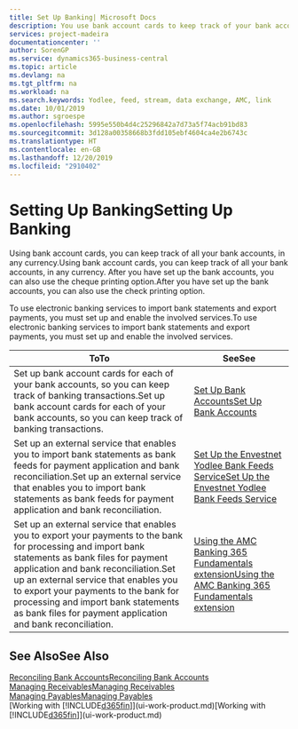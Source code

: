 ```yaml
---
title: Set Up Banking| Microsoft Docs
description: You use bank account cards to keep track of your bank accounts and set up bank feeds, such as Yodlee, to exchange data.
services: project-madeira
documentationcenter: ''
author: SorenGP
ms.service: dynamics365-business-central
ms.topic: article
ms.devlang: na
ms.tgt_pltfrm: na
ms.workload: na
ms.search.keywords: Yodlee, feed, stream, data exchange, AMC, link
ms.date: 10/01/2019
ms.author: sgroespe
ms.openlocfilehash: 5995e550b4d4c25296842a7d73a5f74acb91bd83
ms.sourcegitcommit: 3d128a00358668b3fdd105ebf4604ca4e2b6743c
ms.translationtype: HT
ms.contentlocale: en-GB
ms.lasthandoff: 12/20/2019
ms.locfileid: "2910402"
---
```

# <a name="setting-up-banking"></a><span data-ttu-id="8fae8-103">Setting Up Banking</span><span class="sxs-lookup"><span data-stu-id="8fae8-103">Setting Up Banking</span></span>
<span data-ttu-id="8fae8-104">Using bank account cards, you can keep track of all your bank accounts, in any currency.</span><span class="sxs-lookup"><span data-stu-id="8fae8-104">Using bank account cards, you can keep track of all your bank accounts, in any currency.</span></span> <span data-ttu-id="8fae8-105">After you have set up the bank accounts, you can also use the cheque printing option.</span><span class="sxs-lookup"><span data-stu-id="8fae8-105">After you have set up the bank accounts, you can also use the check printing option.</span></span>

<span data-ttu-id="8fae8-106">To use electronic banking services to import bank statements and  export payments, you must set up and enable the involved services.</span><span class="sxs-lookup"><span data-stu-id="8fae8-106">To use electronic banking services to import bank statements and  export payments, you must set up and enable the involved services.</span></span>

| <span data-ttu-id="8fae8-107">To</span><span class="sxs-lookup"><span data-stu-id="8fae8-107">To</span></span> | <span data-ttu-id="8fae8-108">See</span><span class="sxs-lookup"><span data-stu-id="8fae8-108">See</span></span> |
| --- | --- |
| <span data-ttu-id="8fae8-109">Set up bank account cards for each of your bank accounts, so you can keep track of banking transactions.</span><span class="sxs-lookup"><span data-stu-id="8fae8-109">Set up bank account cards for each of your bank accounts, so you can keep track of banking transactions.</span></span> |[<span data-ttu-id="8fae8-110">Set Up Bank Accounts</span><span class="sxs-lookup"><span data-stu-id="8fae8-110">Set Up Bank Accounts</span></span>](bank-how-setup-bank-accounts.md) |
| <span data-ttu-id="8fae8-111">Set up an external service that enables you to import bank statements as bank feeds for payment application and bank reconciliation.</span><span class="sxs-lookup"><span data-stu-id="8fae8-111">Set up an external service that enables you to import bank statements as bank feeds for payment application and bank reconciliation.</span></span> |[<span data-ttu-id="8fae8-112">Set Up the Envestnet Yodlee Bank Feeds Service</span><span class="sxs-lookup"><span data-stu-id="8fae8-112">Set Up the Envestnet Yodlee Bank Feeds Service</span></span>](bank-how-setup-bank-statement-service.md) |
| <span data-ttu-id="8fae8-113">Set up an external service that enables you to export your payments to the bank for processing  and import bank statements as bank files for payment application and bank reconciliation.</span><span class="sxs-lookup"><span data-stu-id="8fae8-113">Set up an external service that enables you to export your payments to the bank for processing  and import bank statements as bank files for payment application and bank reconciliation.</span></span> |[<span data-ttu-id="8fae8-114">Using the AMC Banking 365 Fundamentals extension</span><span class="sxs-lookup"><span data-stu-id="8fae8-114">Using the AMC Banking 365 Fundamentals extension</span></span>](ui-extensions-amc-banking.md) |

## <a name="see-also"></a><span data-ttu-id="8fae8-115">See Also</span><span class="sxs-lookup"><span data-stu-id="8fae8-115">See Also</span></span>
[<span data-ttu-id="8fae8-116">Reconciling Bank Accounts</span><span class="sxs-lookup"><span data-stu-id="8fae8-116">Reconciling Bank Accounts</span></span>](bank-manage-bank-accounts.md)  
[<span data-ttu-id="8fae8-117">Managing Receivables</span><span class="sxs-lookup"><span data-stu-id="8fae8-117">Managing Receivables</span></span>](receivables-manage-receivables.md)  
[<span data-ttu-id="8fae8-118">Managing Payables</span><span class="sxs-lookup"><span data-stu-id="8fae8-118">Managing Payables</span></span>](payables-manage-payables.md)  
<span data-ttu-id="8fae8-119">[Working with [!INCLUDE[d365fin](includes/d365fin_md.md)]](ui-work-product.md)</span><span class="sxs-lookup"><span data-stu-id="8fae8-119">[Working with [!INCLUDE[d365fin](includes/d365fin_md.md)]](ui-work-product.md)</span></span>
